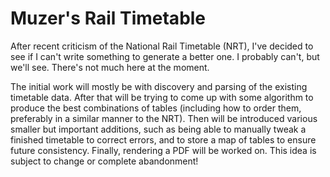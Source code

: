 Muzer's Rail Timetable
======================

After recent criticism of the National Rail Timetable (NRT), I've decided to
see if I can't write something to generate a better one. I probably can't, but
we'll see. There's not much here at the moment.

The initial work will mostly be with discovery and parsing of the existing
timetable data. After that will be trying to come up with some algorithm to
produce the best combinations of tables (including how to order them,
preferably in a similar manner to the NRT). Then will be introduced various
smaller but important additions, such as being able to manually tweak a
finished timetable to correct errors, and to store a map of tables to ensure
future consistency. Finally, rendering a PDF will be worked on. This idea is
subject to change or complete abandonment!
